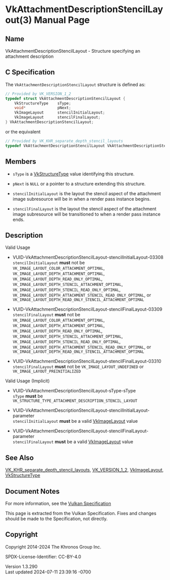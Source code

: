 # VkAttachmentDescriptionStencilLayout(3) Manual Page

## Name

VkAttachmentDescriptionStencilLayout - Structure specifying an
attachment description



## <a href="#_c_specification" class="anchor"></a>C Specification

The `VkAttachmentDescriptionStencilLayout` structure is defined as:

``` c
// Provided by VK_VERSION_1_2
typedef struct VkAttachmentDescriptionStencilLayout {
    VkStructureType    sType;
    void*              pNext;
    VkImageLayout      stencilInitialLayout;
    VkImageLayout      stencilFinalLayout;
} VkAttachmentDescriptionStencilLayout;
```

or the equivalent

``` c
// Provided by VK_KHR_separate_depth_stencil_layouts
typedef VkAttachmentDescriptionStencilLayout VkAttachmentDescriptionStencilLayoutKHR;
```

## <a href="#_members" class="anchor"></a>Members

- `sType` is a [VkStructureType](https://registry.khronos.org/vulkan/specs/1.3-extensions/man/html/VkStructureType.html) value identifying
  this structure.

- `pNext` is `NULL` or a pointer to a structure extending this
  structure.

- `stencilInitialLayout` is the layout the stencil aspect of the
  attachment image subresource will be in when a render pass instance
  begins.

- `stencilFinalLayout` is the layout the stencil aspect of the
  attachment image subresource will be transitioned to when a render
  pass instance ends.

## <a href="#_description" class="anchor"></a>Description

Valid Usage

- <a
  href="#VUID-VkAttachmentDescriptionStencilLayout-stencilInitialLayout-03308"
  id="VUID-VkAttachmentDescriptionStencilLayout-stencilInitialLayout-03308"></a>
  VUID-VkAttachmentDescriptionStencilLayout-stencilInitialLayout-03308  
  `stencilInitialLayout` **must** not be
  `VK_IMAGE_LAYOUT_COLOR_ATTACHMENT_OPTIMAL`,
  `VK_IMAGE_LAYOUT_DEPTH_ATTACHMENT_OPTIMAL`,
  `VK_IMAGE_LAYOUT_DEPTH_READ_ONLY_OPTIMAL`,
  `VK_IMAGE_LAYOUT_DEPTH_STENCIL_ATTACHMENT_OPTIMAL`,
  `VK_IMAGE_LAYOUT_DEPTH_STENCIL_READ_ONLY_OPTIMAL`,
  `VK_IMAGE_LAYOUT_DEPTH_ATTACHMENT_STENCIL_READ_ONLY_OPTIMAL`, or
  `VK_IMAGE_LAYOUT_DEPTH_READ_ONLY_STENCIL_ATTACHMENT_OPTIMAL`

- <a
  href="#VUID-VkAttachmentDescriptionStencilLayout-stencilFinalLayout-03309"
  id="VUID-VkAttachmentDescriptionStencilLayout-stencilFinalLayout-03309"></a>
  VUID-VkAttachmentDescriptionStencilLayout-stencilFinalLayout-03309  
  `stencilFinalLayout` **must** not be
  `VK_IMAGE_LAYOUT_COLOR_ATTACHMENT_OPTIMAL`,
  `VK_IMAGE_LAYOUT_DEPTH_ATTACHMENT_OPTIMAL`,
  `VK_IMAGE_LAYOUT_DEPTH_READ_ONLY_OPTIMAL`,
  `VK_IMAGE_LAYOUT_DEPTH_STENCIL_ATTACHMENT_OPTIMAL`,
  `VK_IMAGE_LAYOUT_DEPTH_STENCIL_READ_ONLY_OPTIMAL`,
  `VK_IMAGE_LAYOUT_DEPTH_ATTACHMENT_STENCIL_READ_ONLY_OPTIMAL`, or
  `VK_IMAGE_LAYOUT_DEPTH_READ_ONLY_STENCIL_ATTACHMENT_OPTIMAL`

- <a
  href="#VUID-VkAttachmentDescriptionStencilLayout-stencilFinalLayout-03310"
  id="VUID-VkAttachmentDescriptionStencilLayout-stencilFinalLayout-03310"></a>
  VUID-VkAttachmentDescriptionStencilLayout-stencilFinalLayout-03310  
  `stencilFinalLayout` **must** not be `VK_IMAGE_LAYOUT_UNDEFINED` or
  `VK_IMAGE_LAYOUT_PREINITIALIZED`

Valid Usage (Implicit)

- <a href="#VUID-VkAttachmentDescriptionStencilLayout-sType-sType"
  id="VUID-VkAttachmentDescriptionStencilLayout-sType-sType"></a>
  VUID-VkAttachmentDescriptionStencilLayout-sType-sType  
  `sType` **must** be
  `VK_STRUCTURE_TYPE_ATTACHMENT_DESCRIPTION_STENCIL_LAYOUT`

- <a
  href="#VUID-VkAttachmentDescriptionStencilLayout-stencilInitialLayout-parameter"
  id="VUID-VkAttachmentDescriptionStencilLayout-stencilInitialLayout-parameter"></a>
  VUID-VkAttachmentDescriptionStencilLayout-stencilInitialLayout-parameter  
  `stencilInitialLayout` **must** be a valid
  [VkImageLayout](https://registry.khronos.org/vulkan/specs/1.3-extensions/man/html/VkImageLayout.html) value

- <a
  href="#VUID-VkAttachmentDescriptionStencilLayout-stencilFinalLayout-parameter"
  id="VUID-VkAttachmentDescriptionStencilLayout-stencilFinalLayout-parameter"></a>
  VUID-VkAttachmentDescriptionStencilLayout-stencilFinalLayout-parameter  
  `stencilFinalLayout` **must** be a valid
  [VkImageLayout](https://registry.khronos.org/vulkan/specs/1.3-extensions/man/html/VkImageLayout.html) value

## <a href="#_see_also" class="anchor"></a>See Also

[VK_KHR_separate_depth_stencil_layouts](https://registry.khronos.org/vulkan/specs/1.3-extensions/man/html/VK_KHR_separate_depth_stencil_layouts.html),
[VK_VERSION_1_2](https://registry.khronos.org/vulkan/specs/1.3-extensions/man/html/VK_VERSION_1_2.html),
[VkImageLayout](https://registry.khronos.org/vulkan/specs/1.3-extensions/man/html/VkImageLayout.html),
[VkStructureType](https://registry.khronos.org/vulkan/specs/1.3-extensions/man/html/VkStructureType.html)

## <a href="#_document_notes" class="anchor"></a>Document Notes

For more information, see the <a
href="https://registry.khronos.org/vulkan/specs/1.3-extensions/html/vkspec.html#VkAttachmentDescriptionStencilLayout"
target="_blank" rel="noopener">Vulkan Specification</a>

This page is extracted from the Vulkan Specification. Fixes and changes
should be made to the Specification, not directly.

## <a href="#_copyright" class="anchor"></a>Copyright

Copyright 2014-2024 The Khronos Group Inc.

SPDX-License-Identifier: CC-BY-4.0

Version 1.3.290  
Last updated 2024-07-11 23:39:16 -0700
